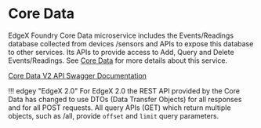# Core Data

EdgeX Foundry Core Data microservice includes the Events/Readings database collected from devices /sensors and APIs to expose this database to other services. Its APIs to provide access to Add, Query and Delete Events/Readings. See [Core Data](../../microservices/core/data/Ch-CoreData.md) for more details about this service.

[Core Data V2 API Swagger Documentation](https://app.swaggerhub.com/apis-docs/EdgeXFoundry1/core-data)

!!! edgey "EdgeX 2.0"
    For EdgeX 2.0 the REST API provided by the Core Data has changed to use DTOs (Data Transfer Objects) for all responses and for all POST requests. All query APIs (GET) which return multiple objects, such as /all, provide `offset` and `limit` query parameters.



